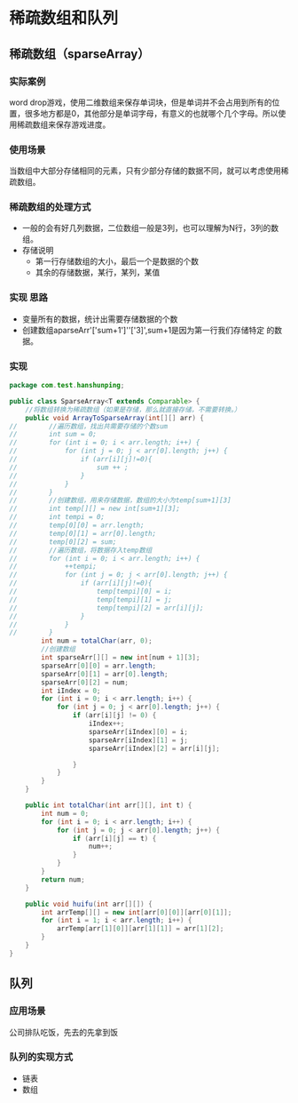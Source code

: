 # 稀疏数组和队列

## 稀疏数组（sparseArray）

### 实际案例

word drop游戏，使用二维数组来保存单词块，但是单词并不会占用到所有的位置，很多地方都是0，其他部分是单词字母，有意义的也就哪个几个字母。所以使用稀疏数组来保存游戏进度。

### 使用场景

当数组中大部分存储相同的元素，只有少部分存储的数据不同，就可以考虑使用稀疏数组。

### 稀疏数组的处理方式

- 一般的会有好几列数据，二位数组一般是3列，也可以理解为N行，3列的数组。
- 存储说明
  - 第一行存储数组的大小，最后一个是数据的个数
  - 其余的存储数据，某行，某列，某值

### 实现 思路

- 变量所有的数据，统计出需要存储数据的个数
- 创建数组aparseArr'['sum+1']\'\'[\'3]\',sum+1是因为第一行我们存储特定 的数据。

### 实现

```java
package com.test.hanshunping;

public class SparseArray<T extends Comparable> {
    //将数组转换为稀疏数组（如果是存储，那么就直接存储，不需要转换。）
    public void ArrayToSparseArray(int[][] arr) {
//        //遍历数组，找出共需要存储的个数sum
//        int sum = 0;
//        for (int i = 0; i < arr.length; i++) {
//            for (int j = 0; j < arr[0].length; j++) {
//                if (arr[i][j]!=0){
//                    sum ++ ;
//                }
//            }
//        }
//        //创建数组，用来存储数据，数组的大小为temp[sum+1][3]
//        int temp[][] = new int[sum+1][3];
//        int tempi = 0;
//        temp[0][0] = arr.length;
//        temp[0][1] = arr[0].length;
//        temp[0][2] = sum;
//        //遍历数组，将数据存入temp数组
//        for (int i = 0; i < arr.length; i++) {
//            ++tempi;
//            for (int j = 0; j < arr[0].length; j++) {
//                if (arr[i][j]!=0){
//                    temp[tempi][0] = i;
//        		      temp[tempi][1] = j;
//				      temp[tempi][2] = arr[i][j];       
//                }
//            }
//        }
        int num = totalChar(arr, 0);
        //创建数组
        int sparseArr[][] = new int[num + 1][3];
        sparseArr[0][0] = arr.length;
        sparseArr[0][1] = arr[0].length;
        sparseArr[0][2] = num;
        int iIndex = 0;
        for (int i = 0; i < arr.length; i++) {
            for (int j = 0; j < arr[0].length; j++) {
                if (arr[i][j] != 0) {
                    iIndex++;
                    sparseArr[iIndex][0] = i;
                    sparseArr[iIndex][1] = j;
                    sparseArr[iIndex][2] = arr[i][j];

                }
            }
        }
    }

    public int totalChar(int arr[][], int t) {
        int num = 0;
        for (int i = 0; i < arr.length; i++) {
            for (int j = 0; j < arr[0].length; j++) {
                if (arr[i][j] == t) {
                    num++;
                }
            }
        }
        return num;
    }

    public void huifu(int arr[][]) {
        int arrTemp[][] = new int[arr[0][0]][arr[0][1]];
        for (int i = 1; i < arr.length; i++) {
            arrTemp[arr[1][0]][arr[1][1]] = arr[1][2];
        }
    }
}

```

## 队列

### 应用场景

公司排队吃饭，先去的先拿到饭

### 队列的实现方式

- 链表
- 数组